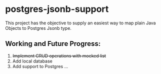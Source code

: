 # postgres-jsonb-support

This project has the objective to supply an easiest way to map plain Java Objects to Postgres Jsonb type. 

## Working and Future Progress:
1. ~~Implement CRUD operations with mocked list~~
2. Add local database
3. Add support to Postgres
...
